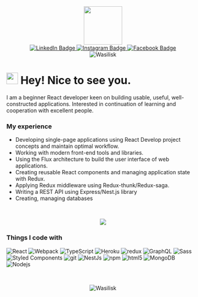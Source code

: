 <div id="header" align="center">
  <img src="https://media2.giphy.com/media/QmH8OnsBQvC4yn8BnX/giphy.gif" width="100"/>
  <div id="badges">
    <a href="https://www.linkedin.com/in/vasyl-petryna-9815a321b">
      <img src="https://img.shields.io/badge/LinkedIn-blue?style=for-the-badge&logo=linkedin&logoColor=white" alt="LinkedIn Badge"/>
    </a>
    <a href="https://www.instagram.com/wasilisk.dev">
      <img src="https://img.shields.io/badge/Instagram-red?style=for-the-badge&logo=instagram&logoColor=white" alt="Instagram Badge"/>
    </a>
    <a href="https://www.facebook.com/people/%D0%92%D0%B0%D1%81%D0%B8%D0%BB%D1%8C-%D0%9F%D0%B5%D1%82%D1%80%D0%B8%D0%BD%D0%B0/100017226037335">
      <img src="https://img.shields.io/badge/Facebook-blue?style=for-the-badge&logo=facebook&logoColor=white" alt="Facebook Badge"/>
    </a>
  </div>
  <img src="https://komarev.com/ghpvc/?username=Wasilisk&style=flat-square&color=blue" alt="Wasilisk"/>
</div>

### <h1><img src="https://emojis.slackmojis.com/emojis/images/1531849430/4246/blob-sunglasses.gif?1531849430" width="30"/> Hey! Nice to see you.</h1>
I am a beginner React developer keen on building usable, useful, well-constructed applications. 
Interested in continuation of learning and cooperation with excellent people.

<h3>My experience</h3>
<ul>
<li>Developing single-page applications using React Develop project concepts and maintain optimal workflow.</li>
<li>Working with modern front-end tools and libraries.</li>
<li>Using the Flux architecture to build the user interface of web applications.</li>
<li>Creating reusable React components and managing application state with Redux.</li>
<li>Applying Redux middleware using Redux-thunk/Redux-saga.</li>
<li>Writing a REST API using Express/Nest.js library</li>
<li>Creating, managing databases</li>
</ul>
</br>
<p align="center"> <img src="https://i.pinimg.com/originals/4a/70/5e/4a705e028bb9f5d50995e68c791fb10a.gif"/></p>

<h3>Things I code with</h3>
<p>
  <img alt="React" src="https://img.shields.io/badge/-React-45b8d8?style=flat-square&logo=react&logoColor=white" />
  <img alt="Webpack" src="https://img.shields.io/badge/-Webpack-8DD6F9?style=flat-square&logo=webpack&logoColor=white" /> 
  <img alt="TypeScript" src="https://img.shields.io/badge/-TypeScript-007ACC?style=flat-square&logo=typescript&logoColor=white" />
  <img alt="Heroku" src="https://img.shields.io/badge/-Heroku-430098?style=flat-square&logo=heroku&logoColor=white" />
  <img alt="redux" src="https://img.shields.io/badge/-Redux-764ABC?style=flat-square&logo=redux&logoColor=white" />
  <img alt="GraphQL" src="https://img.shields.io/badge/-GraphQL-E10098?style=flat-square&logo=graphql&logoColor=white" />
  <img alt="Sass" src="https://img.shields.io/badge/-Sass-CC6699?style=flat-square&logo=sass&logoColor=white" />
  <img alt="Styled Components" src="https://img.shields.io/badge/-Styled_Components-db7092?style=flat-square&logo=styled-components&logoColor=white" />
  <img alt="git" src="https://img.shields.io/badge/-Git-F05032?style=flat-square&logo=git&logoColor=white" />
  <img alt="NestJs" src="https://img.shields.io/badge/-NestJs-ea2845?style=flat-square&logo=nestjs&logoColor=white" />
  <img alt="npm" src="https://img.shields.io/badge/-NPM-CB3837?style=flat-square&logo=npm&logoColor=white" />
  <img alt="html5" src="https://img.shields.io/badge/-HTML5-E34F26?style=flat-square&logo=html5&logoColor=white" />
  <img alt="MongoDB" src="https://img.shields.io/badge/-MongoDB-13aa52?style=flat-square&logo=mongodb&logoColor=white" />
  <img alt="Nodejs" src="https://img.shields.io/badge/-Nodejs-43853d?style=flat-square&logo=Node.js&logoColor=white" />
</p>
</br>

<p align="center"> <img src="https://github-readme-stats.vercel.app/api?username=Wasilisk&show_icons=true&theme=gotham" alt="Wasilisk" /></p>
